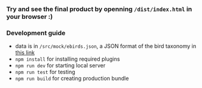 ### Try and see the final product by openning `/dist/index.html` in your browser :)

### Development guide 
 - data is in `/src/mock/ebirds.json`, a JSON format of the bird taxonomy in [this link](https://www.birds.cornell.edu/clementschecklist/download/?__hstc=60209138.759fa76abddf4231a3aac8bc459094be.1669603788012.1669603788012.1669603788012.1&__hssc=60209138.4.1669603788012&__hsfp=2718455632&_gl=1*1x0ntdg*_ga*MTAwOTMzOTc5LjE2Njk2MDM3ODU.*_ga_QR4NVXZ8BM*MTY2OTYwMzc4NS4xLjEuMTY2OTYwMzg5My4xNi4wLjA.&_ga=2.195179236.955262029.1669603785-100933979.1669603785)
 - `npm install` for installing required plugins
 - `npm run dev` for starting local server
 - `npm run test` for testing
 - `npm run build` for creating production bundle
